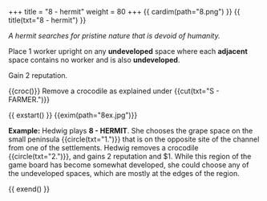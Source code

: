 +++
title = "8 - hermit"
weight = 80
+++
{{ cardim(path="8.png") }}
{{ title(txt="8 - hermit") }}

*A hermit searches for pristine nature that is devoid of humanity.*

Place 1 worker upright on any **undeveloped** space where each
**adjacent** space contains no worker and is also **undeveloped**.

Gain 2 reputation.

{{croc()}} Remove a crocodile as explained under {{cut(txt="S - FARMER.")}}


{{ exstart() }}
{{exim(path="8ex.jpg")}}

**Example:** Hedwig plays **8 - HERMIT**. She chooses the grape space on the
small peninsula {{circle(txt="1.")}} that is on the opposite site of the
channel from one of the settlements. Hedwig removes a crocodile
{{circle(txt="2.")}}, and gains 2 reputation and $1. While this region of the
game board has become somewhat developed, she could choose any of the
undeveloped spaces, which are mostly at the edges of the region.

{{ exend() }}
